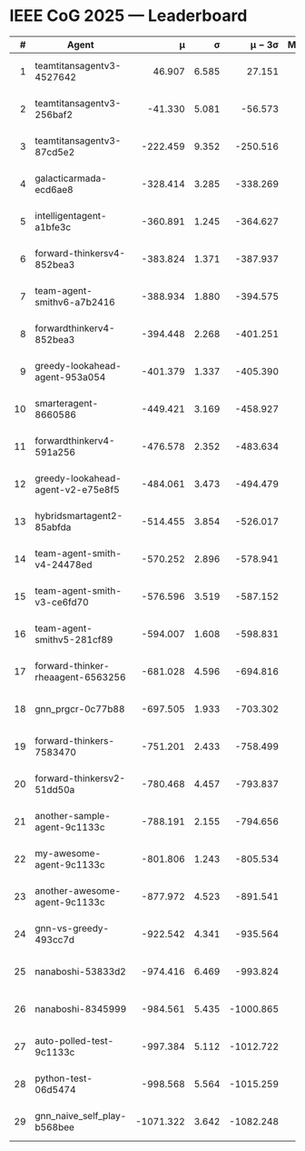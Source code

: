 # IEEE CoG 2025 — Leaderboard

| # | Agent | μ | σ | μ − 3σ | Matches | Updated |
|---:|---|---:|---:|---:|---:|---|
| 1 | teamtitansagentv3-4527642 | 46.907 | 6.585 | 27.151 | 22470 | 2025-08-25 17:00 |
| 2 | teamtitansagentv3-256baf2 | -41.330 | 5.081 | -56.573 | 22816 | 2025-08-25 17:00 |
| 3 | teamtitansagentv3-87cd5e2 | -222.459 | 9.352 | -250.516 | 23366 | 2025-08-25 17:00 |
| 4 | galacticarmada-ecd6ae8 | -328.414 | 3.285 | -338.269 | 21020 | 2025-08-25 17:00 |
| 5 | intelligentagent-a1bfe3c | -360.891 | 1.245 | -364.627 | 19197 | 2025-08-25 17:00 |
| 6 | forward-thinkersv4-852bea3 | -383.824 | 1.371 | -387.937 | 18638 | 2025-08-25 17:00 |
| 7 | team-agent-smithv6-a7b2416 | -388.934 | 1.880 | -394.575 | 22500 | 2025-08-25 17:00 |
| 8 | forwardthinkerv4-852bea3 | -394.448 | 2.268 | -401.251 | 19103 | 2025-08-25 17:00 |
| 9 | greedy-lookahead-agent-953a054 | -401.379 | 1.337 | -405.390 | 20806 | 2025-08-25 17:00 |
| 10 | smarteragent-8660586 | -449.421 | 3.169 | -458.927 | 19174 | 2025-08-25 17:00 |
| 11 | forwardthinkerv4-591a256 | -476.578 | 2.352 | -483.634 | 18428 | 2025-08-25 17:00 |
| 12 | greedy-lookahead-agent-v2-e75e8f5 | -484.061 | 3.473 | -494.479 | 23066 | 2025-08-25 17:00 |
| 13 | hybridsmartagent2-85abfda | -514.455 | 3.854 | -526.017 | 18858 | 2025-08-25 17:00 |
| 14 | team-agent-smith-v4-24478ed | -570.252 | 2.896 | -578.941 | 22496 | 2025-08-25 17:00 |
| 15 | team-agent-smith-v3-ce6fd70 | -576.596 | 3.519 | -587.152 | 23176 | 2025-08-25 17:00 |
| 16 | team-agent-smithv5-281cf89 | -594.007 | 1.608 | -598.831 | 21660 | 2025-08-25 17:00 |
| 17 | forward-thinker-rheaagent-6563256 | -681.028 | 4.596 | -694.816 | 20924 | 2025-08-25 17:00 |
| 18 | gnn_prgcr-0c77b88 | -697.505 | 1.933 | -703.302 | 19900 | 2025-08-25 17:00 |
| 19 | forward-thinkers-7583470 | -751.201 | 2.433 | -758.499 | 20680 | 2025-08-25 17:00 |
| 20 | forward-thinkersv2-51dd50a | -780.468 | 4.457 | -793.837 | 21904 | 2025-08-25 17:00 |
| 21 | another-sample-agent-9c1133c | -788.191 | 2.155 | -794.656 | 22620 | 2025-08-25 17:00 |
| 22 | my-awesome-agent-9c1133c | -801.806 | 1.243 | -805.534 | 23180 | 2025-08-25 17:00 |
| 23 | another-awesome-agent-9c1133c | -877.972 | 4.523 | -891.541 | 24320 | 2025-08-25 17:00 |
| 24 | gnn-vs-greedy-493cc7d | -922.542 | 4.341 | -935.564 | 17620 | 2025-08-25 17:00 |
| 25 | nanaboshi-53833d2 | -974.416 | 6.469 | -993.824 | 17480 | 2025-08-25 17:00 |
| 26 | nanaboshi-8345999 | -984.561 | 5.435 | -1000.865 | 18250 | 2025-08-25 17:00 |
| 27 | auto-polled-test-9c1133c | -997.384 | 5.112 | -1012.722 | 23560 | 2025-08-25 17:00 |
| 28 | python-test-06d5474 | -998.568 | 5.564 | -1015.259 | 18090 | 2025-08-25 17:00 |
| 29 | gnn_naive_self_play-b568bee | -1071.322 | 3.642 | -1082.248 | 18300 | 2025-08-25 17:00 |
